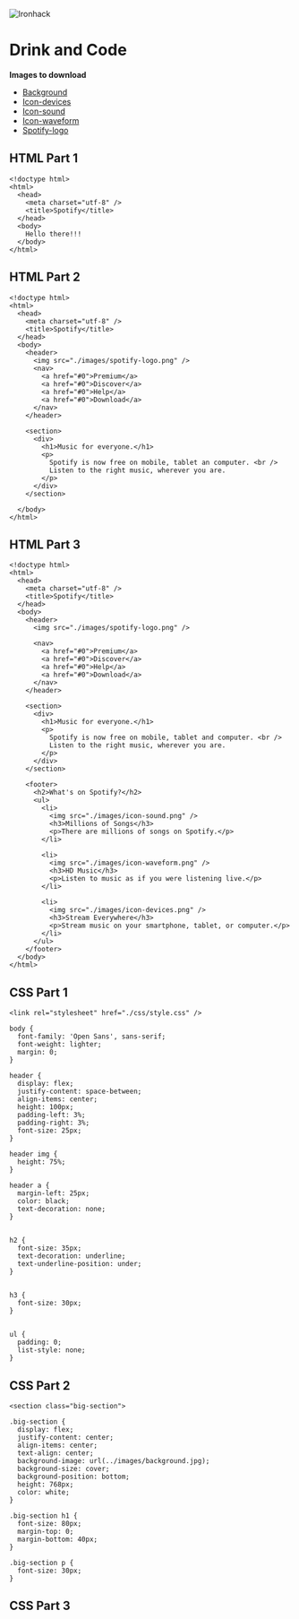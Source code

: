 ![Ironhack](https://s3-eu-west-1.amazonaws.com/ih-materials/uploads/upload_6e171edc323b4df30ae1f1cefe63c7e2.png)

Drink and Code
====================================

**Images to download**

- [Background](https://github.com/Mi6u3l/Ironhack_Spotify/blob/master/images/background.jpg)
- [Icon-devices](https://github.com/Mi6u3l/Ironhack_Spotify/blob/master/images/icon-devices.png)
- [Icon-sound](https://github.com/Mi6u3l/Ironhack_Spotify/blob/master/images/icon-sound.png)
- [Icon-waveform](https://github.com/Mi6u3l/Ironhack_Spotify/blob/master/images/icon-waveform.png)
- [Spotify-logo](https://github.com/Mi6u3l/Ironhack_Spotify/blob/master/images/spotify-logo.png)



HTML Part 1
-----------------------------
```
<!doctype html>
<html>
  <head>
    <meta charset="utf-8" />
    <title>Spotify</title>
  </head>
  <body>
    Hello there!!!
  </body>
</html>
```


HTML Part 2
-----------------------------
```
<!doctype html>
<html>
  <head>
    <meta charset="utf-8" />
    <title>Spotify</title>
  </head>
  <body>
    <header>
      <img src="./images/spotify-logo.png" />
      <nav>
        <a href="#0">Premium</a>
        <a href="#0">Discover</a>
        <a href="#0">Help</a>
        <a href="#0">Download</a>
      </nav>
    </header>

    <section>
      <div>
        <h1>Music for everyone.</h1>
        <p>
          Spotify is now free on mobile, tablet an computer. <br />
          Listen to the right music, wherever you are.
        </p>
      </div>
    </section> 

  </body>
</html>
```


HTML Part 3
-----------------------------

```
<!doctype html>
<html>
  <head>
    <meta charset="utf-8" />
    <title>Spotify</title>
  </head>
  <body>
    <header>
      <img src="./images/spotify-logo.png" />

      <nav>
        <a href="#0">Premium</a>
        <a href="#0">Discover</a>
        <a href="#0">Help</a>
        <a href="#0">Download</a>
      </nav>
    </header>

    <section>
      <div>
        <h1>Music for everyone.</h1>
        <p>
          Spotify is now free on mobile, tablet and computer. <br />
          Listen to the right music, wherever you are.
        </p>
      </div>
    </section>

    <footer>
      <h2>What's on Spotify?</h2>
      <ul>
        <li>
          <img src="./images/icon-sound.png" />
          <h3>Millions of Songs</h3>
          <p>There are millions of songs on Spotify.</p>
        </li>

        <li>
          <img src="./images/icon-waveform.png" />
          <h3>HD Music</h3>
          <p>Listen to music as if you were listening live.</p>
        </li>

        <li>
          <img src="./images/icon-devices.png" />
          <h3>Stream Everywhere</h3>
          <p>Stream music on your smartphone, tablet, or computer.</p>
        </li>
      </ul>
    </footer>
  </body>
</html>
```

CSS Part 1
-----------------------------
```
<link rel="stylesheet" href="./css/style.css" />
```

```
body {
  font-family: 'Open Sans', sans-serif;
  font-weight: lighter;
  margin: 0;
}

header {
  display: flex;
  justify-content: space-between;
  align-items: center;
  height: 100px;
  padding-left: 3%;
  padding-right: 3%;
  font-size: 25px;
}

header img {
  height: 75%;
}

header a {
  margin-left: 25px;
  color: black;
  text-decoration: none;
}


h2 {
  font-size: 35px;
  text-decoration: underline;
  text-underline-position: under;
}


h3 {
  font-size: 30px;
}


ul {
  padding: 0;
  list-style: none;
}
```

  
CSS Part 2
-----------------------------
```
<section class="big-section">
```

```
.big-section {
  display: flex;
  justify-content: center;
  align-items: center;
  text-align: center;
  background-image: url(../images/background.jpg);
  background-size: cover;
  background-position: bottom;
  height: 768px;
  color: white;
}

.big-section h1 {
  font-size: 80px;
  margin-top: 0;
  margin-bottom: 40px;
}

.big-section p {
  font-size: 30px;
}
```


CSS Part 3
-----------------------------
